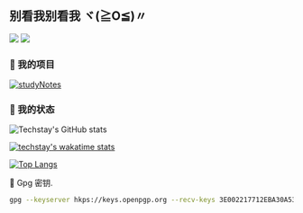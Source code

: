 ## 别看我别看我 ヾ(≧O≦)〃

![](https://komarev.com/ghpvc/?username=techstay&style=flat-square&color=blueviolet)
[![](https://img.shields.io/badge/blog-techstay.tech-orange)](https://techstay.tech)

### 📖 我的项目

[![studyNotes](https://github-readme-stats.vercel.app/api/pin/?username=techstay&repo=studyNotes)](https://github.com/techstay/studyNotes)

### 🎨 我的状态

![Techstay's GitHub stats](https://github-readme-stats.vercel.app/api?username=techstay&show_icons=true)

[![techstay's wakatime stats](https://github-readme-stats.vercel.app/api/wakatime?username=techstay)](https://github.com/techstay)

[![Top Langs](https://github-readme-stats.vercel.app/api/top-langs/?username=techstay&hide=javascript,html&show_icons=true&layout=compact)](https://github.com/anuraghazra/github-readme-stats)

🔑 Gpg 密钥.

```sh
gpg --keyserver hkps://keys.openpgp.org --recv-keys 3E002217712EBA30A53D485F7CDDF9CBDDF9BF2E
```
